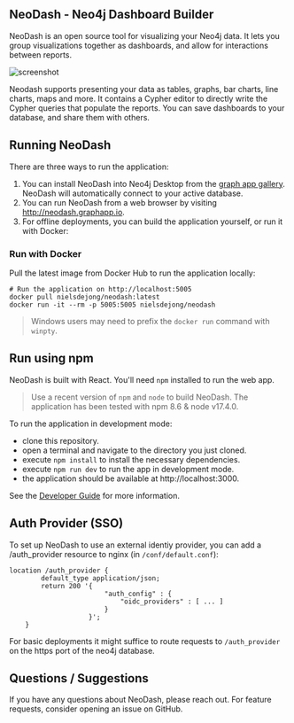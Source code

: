 
## NeoDash - Neo4j Dashboard Builder
NeoDash is an open source tool for visualizing your Neo4j data. It lets you group visualizations together as dashboards, and allow for interactions between reports. 

![screenshot](public/screenshot.png)

Neodash supports presenting your data as tables, graphs, bar charts, line charts, maps and more. It contains a Cypher editor to directly write the Cypher queries that populate the reports. You can save dashboards to your database, and share them with others.

## Running NeoDash
There are three ways to run the application:

1. You can install NeoDash into Neo4j Desktop from the [graph app gallery](https://install.graphapp.io). NeoDash will automatically connect to your active database.
2. You can run NeoDash from a web browser by visiting http://neodash.graphapp.io.
3. For offline deployments, you can build the application yourself, or run it with Docker:


### Run with Docker
Pull the latest image from Docker Hub to run the application locally:
```
# Run the application on http://localhost:5005
docker pull nielsdejong/neodash:latest
docker run -it --rm -p 5005:5005 nielsdejong/neodash
```

> Windows users may need to prefix the `docker run` command with `winpty`.

## Run using npm
NeoDash is built with React. You'll need `npm` installed to run the web app.

> Use a recent version of `npm` and `node` to build NeoDash. The application has been tested with npm 8.6 & node v17.4.0.

To run the application in development mode:
- clone this repository.
- open a terminal and navigate to the directory you just cloned.
- execute `npm install` to install the necessary dependencies.
- execute `npm run dev` to run the app in development mode.
- the application should be available at http://localhost:3000.

See the [Developer Guide](https://github.com/nielsdejong/neodash/wiki/Developer%20Guide) for more information.


## Auth Provider (SSO)

To set up NeoDash to use an external identiy provider, you can add a /auth_provider resource to nginx (in `/conf/default.conf`):

```
location /auth_provider {
        default_type application/json;
        return 200 '{
                        "auth_config" : {
                            "oidc_providers" : [ ... ]
                        }
                    }';
    }
```

For basic deployments it might suffice to route requests to `/auth_provider` on the https port of the neo4j database.

## Questions / Suggestions
If you have any questions about NeoDash, please reach out. For feature requests, consider opening an issue on GitHub.

